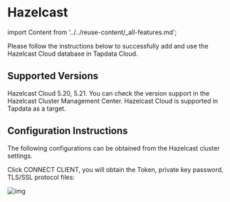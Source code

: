 # Hazelcast

import Content from '../../reuse-content/_all-features.md';

<Content />

Please follow the instructions below to successfully add and use the Hazelcast Cloud database in Tapdata Cloud.

## Supported Versions

Hazelcast Cloud 5.20, 5.21. You can check the version support in the Hazelcast Cluster Management Center. Hazelcast Cloud is supported in Tapdata as a target.

## Configuration Instructions

The following configurations can be obtained from the Hazelcast cluster settings.

Click CONNECT CLIENT, you will obtain the Token, private key password, TLS/SSL protocol files:

![img](https://tapdata-bucket-01.oss-cn-beijing.aliyuncs.com/hazelcast/img/connectingCluster.png)

